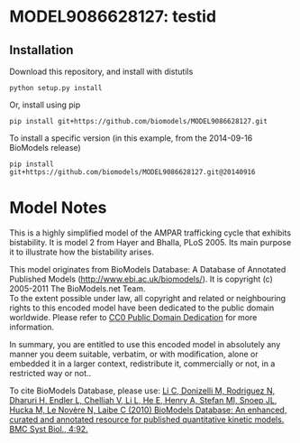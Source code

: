 # MODEL9086628127: testid

## Installation

Download this repository, and install with distutils

`python setup.py install`

Or, install using pip

`pip install git+https://github.com/biomodels/MODEL9086628127.git`

To install a specific version (in this example, from the 2014-09-16 BioModels release)

`pip install git+https://github.com/biomodels/MODEL9086628127.git@20140916`


# Model Notes
This is a highly simplified model of the AMPAR trafficking cycle that exhibits
bistability. It is model 2 from Hayer and Bhalla, PLoS 2005. Its main purpose
it to illustrate how the bistability arises.

This model originates from BioModels Database: A Database of Annotated
Published Models (http://www.ebi.ac.uk/biomodels/). It is copyright (c)
2005-2011 The BioModels.net Team.  
To the extent possible under law, all copyright and related or neighbouring
rights to this encoded model have been dedicated to the public domain
worldwide. Please refer to [CC0 Public Domain
Dedication](http://creativecommons.org/publicdomain/zero/1.0/) for more
information.

In summary, you are entitled to use this encoded model in absolutely any
manner you deem suitable, verbatim, or with modification, alone or embedded it
in a larger context, redistribute it, commercially or not, in a restricted way
or not..  
  
To cite BioModels Database, please use: [Li C, Donizelli M, Rodriguez N,
Dharuri H, Endler L, Chelliah V, Li L, He E, Henry A, Stefan MI, Snoep JL,
Hucka M, Le Novère N, Laibe C (2010) BioModels Database: An enhanced, curated
and annotated resource for published quantitative kinetic models. BMC Syst
Biol., 4:92.](http://www.ncbi.nlm.nih.gov/pubmed/20587024)


